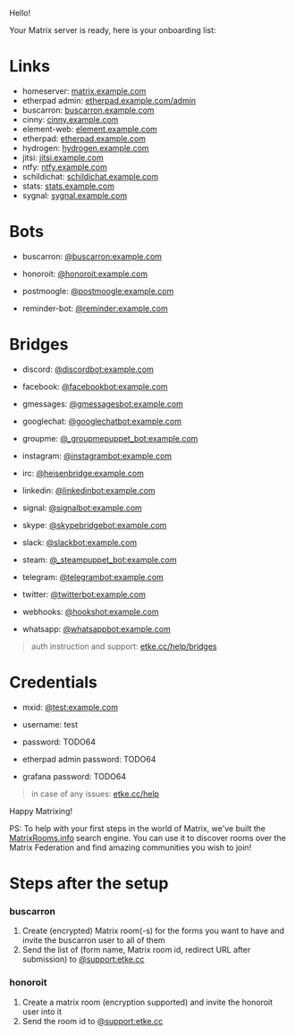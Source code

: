 Hello!

Your Matrix server is ready, here is your onboarding list:

# Links

* homeserver: [matrix.example.com](https://matrix.example.com)
* etherpad admin: [etherpad.example.com/admin](https://etherpad.example.com/admin)
* buscarron: [buscarron.example.com](https://buscarron.example.com)
* cinny: [cinny.example.com](https://cinny.example.com)
* element-web: [element.example.com](https://element.example.com)
* etherpad: [etherpad.example.com](https://etherpad.example.com)
* hydrogen: [hydrogen.example.com](https://hydrogen.example.com)
* jitsi: [jitsi.example.com](https://jitsi.example.com)
* ntfy: [ntfy.example.com](https://ntfy.example.com)
* schildichat: [schildichat.example.com](https://schildichat.example.com)
* stats: [stats.example.com](https://stats.example.com)
* sygnal: [sygnal.example.com](https://sygnal.example.com)


# Bots

* buscarron: [@buscarron:example.com](https://matrix.to/#/@buscarron:example.com)

* honoroit: [@honoroit:example.com](https://matrix.to/#/@honoroit:example.com)

* postmoogle: [@postmoogle:example.com](https://matrix.to/#/@postmoogle:example.com)

* reminder-bot: [@reminder:example.com](https://matrix.to/#/@reminder:example.com)



# Bridges

* discord: [@discordbot:example.com](https://matrix.to/#/@discordbot:example.com)

* facebook: [@facebookbot:example.com](https://matrix.to/#/@facebookbot:example.com)

* gmessages: [@gmessagesbot:example.com](https://matrix.to/#/@gmessagesbot:example.com)

* googlechat: [@googlechatbot:example.com](https://matrix.to/#/@googlechatbot:example.com)

* groupme: [@_groupmepuppet_bot:example.com](https://matrix.to/#/@_groupmepuppet_bot:example.com)

* instagram: [@instagrambot:example.com](https://matrix.to/#/@instagrambot:example.com)

* irc: [@heisenbridge:example.com](https://matrix.to/#/@heisenbridge:example.com)

* linkedin: [@linkedinbot:example.com](https://matrix.to/#/@linkedinbot:example.com)

* signal: [@signalbot:example.com](https://matrix.to/#/@signalbot:example.com)

* skype: [@skypebridgebot:example.com](https://matrix.to/#/@skypebridgebot:example.com)

* slack: [@slackbot:example.com](https://matrix.to/#/@slackbot:example.com)

* steam: [@_steampuppet_bot:example.com](https://matrix.to/#/@_steampuppet_bot:example.com)

* telegram: [@telegrambot:example.com](https://matrix.to/#/@telegrambot:example.com)

* twitter: [@twitterbot:example.com](https://matrix.to/#/@twitterbot:example.com)

* webhooks: [@hookshot:example.com](https://matrix.to/#/@hookshot:example.com)

* whatsapp: [@whatsappbot:example.com](https://matrix.to/#/@whatsappbot:example.com)



> auth instruction and support: [etke.cc/help/bridges](https://etke.cc/help/bridges)

# Credentials

* mxid: [@test:example.com](https://matrix.to/#/@test:example.com)

* username: test
* password: TODO64
* etherpad admin password: TODO64
* grafana password: TODO64


> in case of any issues: [etke.cc/help](https://etke.cc/help)

Happy Matrixing!

PS: To help with your first steps in the world of Matrix, we've built the [MatrixRooms.info](https://MatrixRooms.info) search engine. You can use it to discover rooms over the Matrix Federation and find amazing communities you wish to join!

# Steps after the setup

### buscarron

1. Create (encrypted) Matrix room(-s) for the forms you want to have and invite the buscarron user to all of them
2. Send the list of (form name, Matrix room id, redirect URL after submission) to [@support:etke.cc](https://matrix.to/#/@support:etke.cc)


### honoroit

1. Create a matrix room (encryption supported) and invite the honoroit user into it
2. Send the room id to [@support:etke.cc](https://matrix.to/#/@support:etke.cc)


